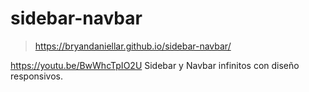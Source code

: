 # sidebar-navbar
> https://bryandaniellar.github.io/sidebar-navbar/


https://youtu.be/BwWhcTpIO2U
Sidebar y Navbar infinitos con diseño responsivos.
